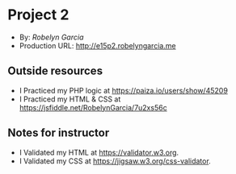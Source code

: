 # Project 2
+ By: *Robelyn Garcia*
+ Production URL: <http://e15p2.robelyngarcia.me>

## Outside resources
+ I Practiced my PHP logic at <https://paiza.io/users/show/45209>
+ I Practiced my HTML & CSS at <https://jsfiddle.net/RobelynGarcia/7u2xs56c>

## Notes for instructor
+ I Validated my HTML at <https://validator.w3.org>.
+ I Validated my CSS at <https://jigsaw.w3.org/css-validator>.